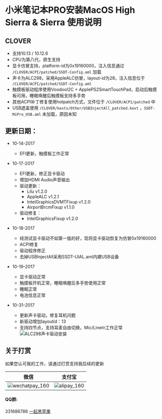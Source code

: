 # 小米笔记本PRO安装MacOS High Sierra & Sierra 使用说明

## CLOVER
* 支持10.13 / 10.12.6
* CPU为第八代，原生支持
* 显卡仿冒支持，platform-id为0x19160000，注入信息通过 `/CLOVER/ACPI/patched/SSDT-Config.aml` 加载
* 声卡为ALC298，采用AppleALC仿冒，layout-id为28，注入信息位于 `/CLOVER/ACPI/patched/SSDT-Config.aml`
* 触摸板驱动程序使用VoodooI2C + ApplePS2SmartTouchPad，启动后触摸板可用，睡眠唤醒后触摸板支持多手势
* 其他ACPI补丁修复使用hotpatch方式，文件位于 `/CLOVER/ACPI/patched` 中
* USB遮盖使用 `/CLOVER/kexts/Other/USBInjectAll_patched.kext` ，`SSDT-MiPro_USB.aml` 未加载，原因未知

## 更新日期：
* 10-14-2017
    * EFI更新，触摸板工作正常
* 10-17-2017
    * EFI更新，修正显卡驱动
    * 增加HDMI Audio声音输出
    * 驱动更新：
        * Lilu v1.2.0 
        * AppleALC v1.2.1
        * IntelGraphicsDVMTFixup v1.2.0
        * AirportBrcmFixup v1.1.0
    * 驱动修复：
        * IntelGraphicsFixup v1.2.0 
* 10-18-2017
    * 经测试显卡驱动不如第一版的好，现将显卡驱动恢复为仿冒0x19160000
    * ACPI修复
    * 驱动程序修正
    * 去掉USBInjectAll采用SSDT-UIAL.aml内建USB设备
* 10-19-2017
    * 显卡驱动正常
    * 触摸板开机正常，睡眠唤醒后多手势使用正常
    * 睡眠正常
    * 电池信息正常
    
* 10-31-2017
    * 更新声卡驱动，修复耳机问题
    * 新驱动增加layoutid：13
    * 支持四节点，支持耳麦自由切换，Mic/LineIn工作正常
    ![ALC298声卡驱动安装](http://ous2s14vo.bkt.clouddn.com/ALC298声卡驱动安装.png)

    

## 关于打赏
如果您认可我的工作，请通过打赏支持我后续的更新

|微信|支付宝|
| --- | --- |
|![wechatpay_160](http://ous2s14vo.bkt.clouddn.com/wechatpay_160.jpg)|![alipay_160](http://ous2s14vo.bkt.clouddn.com/alipay_160.jpg)|

#### QQ群:
331686786 [一起黑苹果](http://shang.qq.com/wpa/qunwpa?idkey=db511a29e856f37cbb871108ffa77a6e79dde47e491b8f2c8d8fe4d3c310de91)

